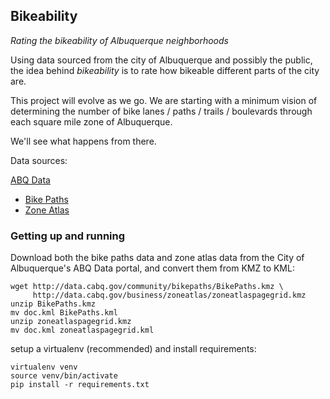 ## Bikeability

_Rating the bikeability of Albuquerque neighborhoods_

Using data sourced from the city of Albuquerque and possibly the public, the idea behind _bikeability_ is to rate how bikeable different parts of the city are.

This project will evolve as we go. We are starting with a minimum vision of determining the number of bike lanes / paths / trails / boulevards through each square mile zone of Albuquerque.

We'll see what happens from there.

Data sources:

[ABQ Data](http://www.cabq.gov/abq-data)
* [Bike Paths](http://data.cabq.gov/community/bikepaths/)
* [Zone Atlas](http://data.cabq.gov/business/zoneatlas/)

### Getting up and running

Download both the bike paths data and zone atlas data from the City of Albuquerque's ABQ Data portal, and convert them from KMZ to KML:

    wget http://data.cabq.gov/community/bikepaths/BikePaths.kmz \
         http://data.cabq.gov/business/zoneatlas/zoneatlaspagegrid.kmz
    unzip BikePaths.kmz
    mv doc.kml BikePaths.kml
    unzip zoneatlaspagegrid.kmz
    mv doc.kml zoneatlaspagegrid.kml

setup a virtualenv (recommended) and install requirements:

    virtualenv venv
    source venv/bin/activate
    pip install -r requirements.txt
    
